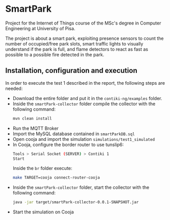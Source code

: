 # SmartPark
Project for the Internet of Things course of the MSc's degree in Computer Engineering at University of Pisa.

The project is about a smart park, exploiting presence sensors to count the number of occupied/free park slots, smart traffic lights to visually understand if the park is full, and flame detectors to react as fast as possible to a possible fire detected in the park. 

## Installation, configuration and execution
In order to execute the test 1 described in the report, the following steps are needed:
- Download the entire folder and put it in the ```contiki-ng/examples``` folder.
- Inside the ```smartPark-collector``` folder compile the collector with the following command:
  ```bash
  mvn clean install
  ```
- Run the MQTT Broker
- Import the  MySQL database contained in ```smartParkDB.sql```
- Open cooja and import the simulation ```simulations/test1_simulated```
- In Cooja, configure the border router to use tunslip6:
  ```bash
  Tools > Serial Socket (SERVER) > Contiki 1
  Start
  ```
  Inside the ```br``` folder execute:
  ```bash
  make TARGET=cooja connect-router-cooja
  ```
- Inside the ```smartPark-collector``` folder, start the collector with the following command: 
  ```bash
  java -jar target/smartPark-collector-0.0.1-SNAPSHOT.jar
- Start the simulation on Cooja
